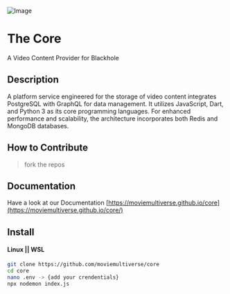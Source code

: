 ![Image](https://moviemultiverse.github.io/core/icoon.png)


# The Core 
A Video Content Provider for Blackhole

## Description
A platform service engineered for the storage of video content integrates PostgreSQL with GraphQL for data management. It utilizes JavaScript, Dart, and Python 3 as its core programming languages. For enhanced performance and scalability, the architecture incorporates both Redis and MongoDB databases.

## How to Contribute 

> fork the repos

## Documentation
Have a look at our Documentation
[https://moviemultiverse.github.io/core](https://moviemultiverse.github.io/core/)


## Install

#### Linux || WSL

```bash
git clone https://github.com/moviemultiverse/core
cd core
nano .env -> {add your crendentials}
npx nodemon index.js
```